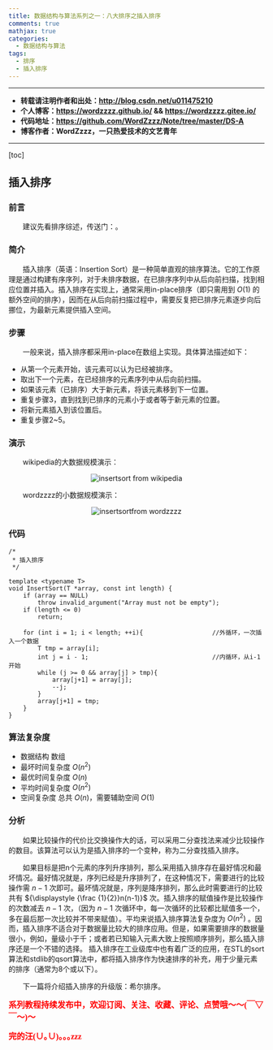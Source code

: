 ```yaml
---
title: 数据结构与算法系列之一：八大排序之插入排序
comments: true
mathjax: true
categories:
  - 数据结构与算法
tags:
  - 排序
  - 插入排序
---
```


----------

- **转载请注明作者和出处：http://blog.csdn.net/u011475210**
- **个人博客：https://wordzzzz.github.io/ && https://wordzzzz.gitee.io/**
- **代码地址：https://github.com/WordZzzz/Note/tree/master/DS-A**
- **博客作者：WordZzzz，一只热爱技术的文艺青年**

----------

[toc]

## 插入排序

### 前言

&emsp;&emsp;建议先看排序综述，传送门：。

### 简介

&emsp;&emsp;插入排序（英语：Insertion Sort）是一种简单直观的排序算法。它的工作原理是通过构建有序序列，对于未排序数据，在已排序序列中从后向前扫描，找到相应位置并插入。插入排序在实现上，通常采用in-place排序（即只需用到 ${\displaystyle O(1)}$ 的额外空间的排序），因而在从后向前扫描过程中，需要反复把已排序元素逐步向后挪位，为最新元素提供插入空间。

### 步骤

&emsp;&emsp;一般来说，插入排序都采用in-place在数组上实现。具体算法描述如下：

- 从第一个元素开始，该元素可以认为已经被排序。
- 取出下一个元素，在已经排序的元素序列中从后向前扫描。
- 如果该元素（已排序）大于新元素，将该元素移到下一位置。
- 重复步骤3，直到找到已排序的元素小于或者等于新元素的位置。
- 将新元素插入到该位置后。
- 重复步骤2~5。

### 演示

&emsp;&emsp;wikipedia的大数据规模演示：

<p></p>
<div align=center><img src="http://img.blog.csdn.net/20180108102156155?watermark/2/text/aHR0cDovL2Jsb2cuY3Nkbi5uZXQvdTAxMTQ3NTIxMA==/font/5a6L5L2T/fontsize/400/fill/I0JBQkFCMA==/dissolve/70/gravity/SouthEast" alt="insertsort from wikipedia"/></div>
<p></p>

&emsp;&emsp;wordzzzz的小数据规模演示：

<p></p>
<div align=center><img src="http://img.blog.csdn.net/20180108102249736?watermark/2/text/aHR0cDovL2Jsb2cuY3Nkbi5uZXQvdTAxMTQ3NTIxMA==/font/5a6L5L2T/fontsize/400/fill/I0JBQkFCMA==/dissolve/70/gravity/SouthEast" alt="insertsortfrom wordzzzz"/></div>
<p></p>

### 代码

```cpp?linenums
/* 
 * 插入排序
 */ 

template <typename T> 
void InsertSort(T *array, const int length) {
	if (array == NULL)
		throw invalid_argument("Array must not be empty"); 
	if (length <= 0)
		return; 

	for (int i = 1; i < length; ++i){					//外循环，一次插入一个数据
		T tmp = array[i]; 
		int j = i - 1;									//内循环，从i-1开始
		while (j >= 0 && array[j] > tmp){				
			array[j+1] = array[j]; 
			--j; 
		} 
		array[j+1] = tmp; 
	} 
} 
```

### 算法复杂度

- 数据结构	数组
- 最坏时间复杂度	${\displaystyle O(n^{2})}$
- 最优时间复杂度	${\displaystyle O(n)}$
- 平均时间复杂度	${\displaystyle O(n^{2})}$
- 空间复杂度	总共 ${\displaystyle O(n)}$，需要辅助空间 ${\displaystyle O(1)}$

### 分析

&emsp;&emsp;如果比较操作的代价比交换操作大的话，可以采用二分查找法来减少比较操作的数目。该算法可以认为是插入排序的一个变种，称为二分查找插入排序。

&emsp;&emsp;如果目标是把n个元素的序列升序排列，那么采用插入排序存在最好情况和最坏情况。最好情况就是，序列已经是升序排列了，在这种情况下，需要进行的比较操作需 ${\displaystyle n-1}$ 次即可。最坏情况就是，序列是降序排列，那么此时需要进行的比较共有 ${\displaystyle {\frac {1}{2}}n(n-1)}$ 次。插入排序的赋值操作是比较操作的次数减去 ${\displaystyle n-1}$ 次，（因为 ${\displaystyle n-1}$ 次循环中，每一次循环的比较都比赋值多一个，多在最后那一次比较并不带来赋值）。平均来说插入排序算法复杂度为 ${\displaystyle O(n^{2})}$ 。因而，插入排序不适合对于数据量比较大的排序应用。但是，如果需要排序的数据量很小，例如，量级小于千；或者若已知输入元素大致上按照顺序排列，那么插入排序还是一个不错的选择。 插入排序在工业级库中也有着广泛的应用，在STL的sort算法和stdlib的qsort算法中，都将插入排序作为快速排序的补充，用于少量元素的排序（通常为8个或以下）。

&emsp;&emsp;下一篇将介绍插入排序的升级版：希尔排序。

**<font color="red" size=3 face="仿宋">系列教程持续发布中，欢迎订阅、关注、收藏、评论、点赞哦～～(￣▽￣～)～</font>**

**<font color="red" size=3 face="仿宋">完的汪(∪｡∪)｡｡｡zzz</font>**